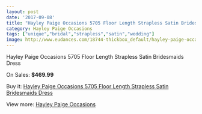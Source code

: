 ```yaml
---
layout: post
date: '2017-09-08'
title: "Hayley Paige Occasions 5705 Floor Length Strapless Satin Bridesmaids Dress"
category: Hayley Paige Occasions
tags: ["unique","bridal","strapless","satin","wedding"]
image: http://www.eudances.com/18744-thickbox_default/hayley-paige-occasions-5705-floor-length-strapless-satin-bridesmaids-dress.jpg
---
```

Hayley Paige Occasions 5705 Floor Length Strapless Satin Bridesmaids Dress

On Sales: **$469.99**
<a href="https://www.eudances.com/en/hayley-paige-occasions/5572-hayley-paige-occasions-5705-floor-length-strapless-satin-bridesmaids-dress.html"><amp-img layout="responsive" width="600" height="600" src="//www.eudances.com/18744-thickbox_default/hayley-paige-occasions-5705-floor-length-strapless-satin-bridesmaids-dress.jpg" alt="Hayley Paige Occasions 5705 Floor Length Strapless Satin Bridesmaids Dress 0" /></a>
<a href="https://www.eudances.com/en/hayley-paige-occasions/5572-hayley-paige-occasions-5705-floor-length-strapless-satin-bridesmaids-dress.html"><amp-img layout="responsive" width="600" height="600" src="//www.eudances.com/18746-thickbox_default/hayley-paige-occasions-5705-floor-length-strapless-satin-bridesmaids-dress.jpg" alt="Hayley Paige Occasions 5705 Floor Length Strapless Satin Bridesmaids Dress 1" /></a>
<a href="https://www.eudances.com/en/hayley-paige-occasions/5572-hayley-paige-occasions-5705-floor-length-strapless-satin-bridesmaids-dress.html"><amp-img layout="responsive" width="600" height="600" src="//www.eudances.com/18745-thickbox_default/hayley-paige-occasions-5705-floor-length-strapless-satin-bridesmaids-dress.jpg" alt="Hayley Paige Occasions 5705 Floor Length Strapless Satin Bridesmaids Dress 2" /></a>

Buy it: [Hayley Paige Occasions 5705 Floor Length Strapless Satin Bridesmaids Dress](https://www.eudances.com/en/hayley-paige-occasions/5572-hayley-paige-occasions-5705-floor-length-strapless-satin-bridesmaids-dress.html "Hayley Paige Occasions 5705 Floor Length Strapless Satin Bridesmaids Dress")

View more: [Hayley Paige Occasions](https://www.eudances.com/en/99-hayley-paige-occasions "Hayley Paige Occasions")